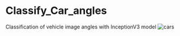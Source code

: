 # Classify_Car_angles
 Classification of vehicle image angles with InceptionV3 model
 ![cars](https://user-images.githubusercontent.com/30720494/191208435-8f187616-8031-4145-b2d0-42c7adcfccde.png)


